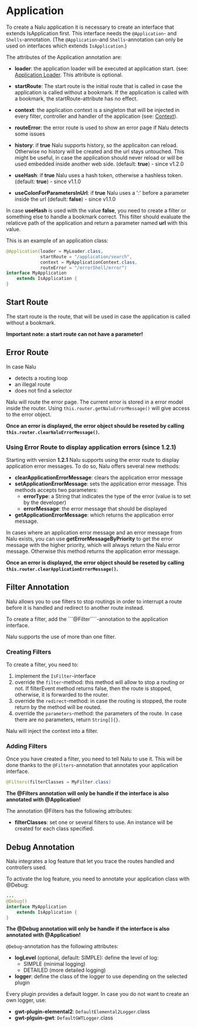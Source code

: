 # Application
To create a Nalu application it is necessary to create an interface that extends IsApplication first. This interface needs the ```@Application```- and `Shells`-annotation. (The ```@Application```-and `Shells`-annotation can only be used on interfaces which extends ```IsApplication```.)

The attributes of the Application annotation are:

* **loader**: the application loader will be executed at application start. (see: [Application Loader](https://github.com/nalukit/nalu-parent/wiki/03.-Application-Loader). This attribute is optional.

* **startRoute**: The start route is the initial route that is called in case the application is called without a bookmark. If the application is called with a bookmark, the startRoute-attribute has no effect.

* **context**: the application context is a singleton that will be injected in every filter, controller and handler of the application (see: [Context](https://github.com/nalukit/nalu-parent/wiki/03.-Application-Context)).

* **routeError**: the error route is used to show an error page if Nalu detects some issues

* **history**: if **true** Nalu supports history, so the applicaiton can reload. Otherwise no history will be created and the url stays untouched. This might be useful, in case the application should never reload or will be used embedded inside another web side. (default: **true**) - since v1.2.0

* **useHash**: if **true** Nalu uses a hash token, otherwise a hashless token. (default: **true**) - since v1.1.0

* **useColonForParametersInUrl**: if **true** Nalu uses a ':' before a parameter inside the url (default: **false**) - since v1.1.0

In case **useHash** is used with the value **false**, you need to create a filter or something else to handle a bookmark correct. This filter should evaluate the relaticve path of the application and return a parameter named **url** with this value.

This is an example of an application class:

```Java
@Application(loader = MyLoader.class,
             startRoute = "/application/search",
             context = MyApplicationContext.class,
             routeError = "/errorShell/error")
interface MyApplication
    extends IsApplication {
}
```


## Start Route
The start route is the route, that will be used in case the application is called without a bookmark.

**Important note: a start route can not have a parameter!**

## Error Route
In case Nalu

* detects a routing loop
* an illegal route
* does not find a selector

Nalu will route the error page. The current error is stored in a error model inside the router. Using `this.router.getNaluErrorMessage()` will give access to the error object.

**Once an error is displayed, the error object should be reseted by calling `this.router.clearNaluErrorMessage()`.**

### Using Error Route to display application errors (since 1.2.1)
Starting with version **1.2.1** Nalu supports using the error route to display application error messages. To do so, Nalu offers several new methods:
* **clearApplicationErrorMessage**: clears the application error message
* **setApplicationErrorMessage**: sets the application error message. This methods accepts two parameters:
  - **errorType**: a String that indicates the type of the error (value is to set by the developer)
  - **errorMessage**: the error message that should be displayed
* **getApplicationErrorMessage**: which returns the application error message.

In cases where an application error message and an error message from Nalu exists, you can use **getErrorMessageByPriority** to get the error message with the higher priority, which will always return the Nalu error message. Otherwise this method returns the application error message.

**Once an error is displayed, the error object should be reseted by calling `this.router.clearApplicationErrorMessage()`.**


## Filter Annotation
Nalu allows you to use filters to stop routings in order to interrupt a route before it is handled and redirect to another route instead.

To create a filter, add the ```@Filter````-annotation to the application interface.

Nalu supports the use of more than one filter.

### Creating Filters
To create a filter, you need to:

1. implement the ```IsFilter```-interface
2. override the ```filter```-method: this method will allow to stop a routing or not. If filterEvent method returns false, then the route is stopped, otherwise, it is forwarded to the router.
3. override the ```redirect```-method: in case the routing is stopped, the route return by the method will be routed.
4. override the ```parameters```-method: the parameters of the route. In case there are no parameters, return ```String[]{}```.

Nalu will inject the context into a filter.

### Adding Filters
Once you have created a filter, you need to tell Nalu to use it. This will be done thanks to the ```@Filters```-annotation that annotates your application interface.

```Java
@Filters(filterClasses = MyFilter.class)
```

**The @Filters annotation will only be handle if the interface is also annotated with @Application!**

The annotation @Filters has the following attributes:

* **filterClasses**: set one or several filters to use. An instance will be created for each class specified.


## Debug Annotation
Nalu integrates a log feature that let you trace the routes handled and controllers used.

To activate the log feature, you need to annotate your application class with @Debug:
```Java
...
@Debug()
interface MyApplication
    extends IsApplication {
}
```

**The @Debug annotation will only be handle if the interface is also annotated with @Application!**

```@Debug```-annotation has the following attributes:

* **logLevel** (optional, default: SIMPLE): define the level of log:
    * SIMPLE (minimal logging)
    * DETAILED (more detailed logging)
* **logger**: define the class of the logger to use depending on the selected plugin

Every plugin provides a default logger. In case you do not want to create an own logger, use:

* **gwt-plugin-elemental2**: ```DefaultElemental2Logger```.class
* **gwt-plguin-gwt**: ```DefaultGWTLogger```.class

